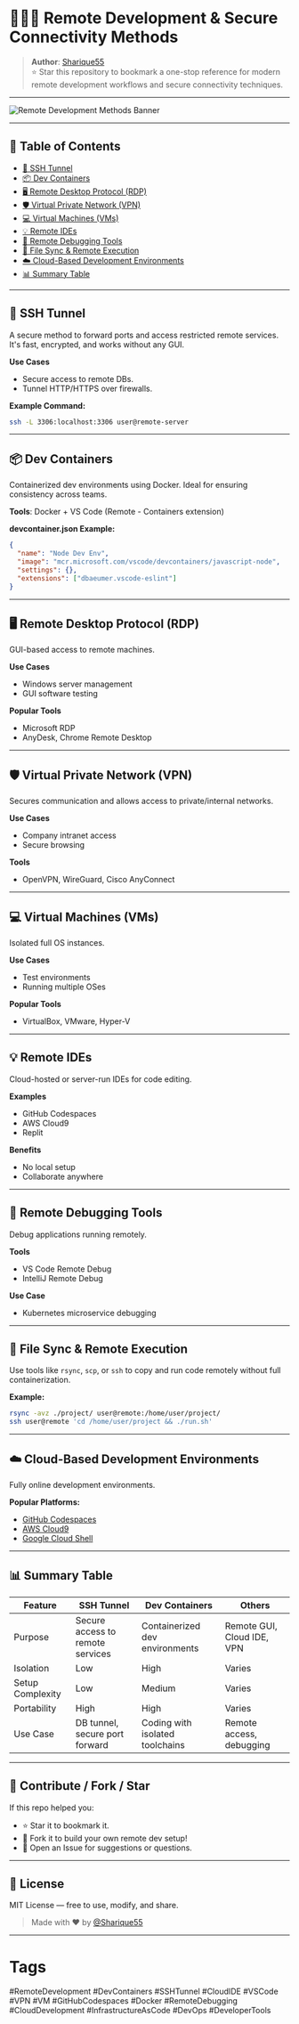 # 🔐🧑‍💻 Remote Development & Secure Connectivity Methods

> **Author**: [Sharique55](https://github.com/Sharique55)  
> ⭐ Star this repository to bookmark a one-stop reference for modern remote development workflows and secure connectivity techniques.

---

<!-- [![Remote Development Methods Banner](./remote-dev-methods-banner.png)](https://github.com/Sharique55/remote-dev-methods) -->
![Remote Development Methods Banner](./remote-dev-methods-banner.png)

---

## 📌 Table of Contents

- [🌉 SSH Tunnel](#-ssh-tunnel)
- [📦 Dev Containers](#-dev-containers)
- [🖥️ Remote Desktop Protocol (RDP)](#️-remote-desktop-protocol-rdp)
- [🛡️ Virtual Private Network (VPN)](#️-virtual-private-network-vpn)
- [💻 Virtual Machines (VMs)](#-virtual-machines-vms)
- [💡 Remote IDEs](#-remote-ides)
- [🐞 Remote Debugging Tools](#-remote-debugging-tools)
- [🔄 File Sync & Remote Execution](#-file-sync--remote-execution)
- [☁️ Cloud-Based Development Environments](#️-cloud-based-development-environments)
- [📊 Summary Table](#-summary-table)

---

## 🌉 SSH Tunnel

A secure method to forward ports and access restricted remote services. It's fast, encrypted, and works without any GUI.

**Use Cases**
- Secure access to remote DBs.
- Tunnel HTTP/HTTPS over firewalls.

**Example Command:**
```bash
ssh -L 3306:localhost:3306 user@remote-server
```

---

## 📦 Dev Containers

Containerized dev environments using Docker. Ideal for ensuring consistency across teams.

**Tools**: Docker + VS Code (Remote - Containers extension)

**devcontainer.json Example:**
```json
{
  "name": "Node Dev Env",
  "image": "mcr.microsoft.com/vscode/devcontainers/javascript-node",
  "settings": {},
  "extensions": ["dbaeumer.vscode-eslint"]
}
```

---

## 🖥️ Remote Desktop Protocol (RDP)

GUI-based access to remote machines.

**Use Cases**
- Windows server management
- GUI software testing

**Popular Tools**
- Microsoft RDP
- AnyDesk, Chrome Remote Desktop

---

## 🛡️ Virtual Private Network (VPN)

Secures communication and allows access to private/internal networks.

**Use Cases**
- Company intranet access
- Secure browsing

**Tools**
- OpenVPN, WireGuard, Cisco AnyConnect

---

## 💻 Virtual Machines (VMs)

Isolated full OS instances.

**Use Cases**
- Test environments
- Running multiple OSes

**Popular Tools**
- VirtualBox, VMware, Hyper-V

---

## 💡 Remote IDEs

Cloud-hosted or server-run IDEs for code editing.

**Examples**
- GitHub Codespaces
- AWS Cloud9
- Replit

**Benefits**
- No local setup
- Collaborate anywhere

---

## 🐞 Remote Debugging Tools

Debug applications running remotely.

**Tools**
- VS Code Remote Debug
- IntelliJ Remote Debug

**Use Case**
- Kubernetes microservice debugging

---

## 🔄 File Sync & Remote Execution

Use tools like `rsync`, `scp`, or `ssh` to copy and run code remotely without full containerization.

**Example:**
```bash
rsync -avz ./project/ user@remote:/home/user/project/
ssh user@remote 'cd /home/user/project && ./run.sh'
```

---

## ☁️ Cloud-Based Development Environments

Fully online development environments.

**Popular Platforms:**
- [GitHub Codespaces](https://github.com/features/codespaces)
- [AWS Cloud9](https://aws.amazon.com/cloud9/)
- [Google Cloud Shell](https://cloud.google.com/shell)

---

## 📊 Summary Table

| Feature               | SSH Tunnel                          | Dev Containers                      | Others                        |
|-----------------------|--------------------------------------|-------------------------------------|-------------------------------|
| Purpose               | Secure access to remote services     | Containerized dev environments      | Remote GUI, Cloud IDE, VPN    |
| Isolation             | Low                                  | High                                | Varies                        |
| Setup Complexity      | Low                                  | Medium                              | Varies                        |
| Portability           | High                                 | High                                | Varies                        |
| Use Case              | DB tunnel, secure port forward       | Coding with isolated toolchains     | Remote access, debugging      |

---

## 📎 Contribute / Fork / Star

If this repo helped you:
- ⭐ Star it to bookmark it.
- 🍴 Fork it to build your own remote dev setup!
- 💬 Open an Issue for suggestions or questions.

---

## 📢 License

MIT License — free to use, modify, and share.

> Made with ❤️ by [@Sharique55](https://github.com/Sharique55)

---
# Tags

#RemoteDevelopment #DevContainers #SSHTunnel #CloudIDE #VSCode #VPN #VM #GitHubCodespaces #Docker #RemoteDebugging #CloudDevelopment #InfrastructureAsCode #DevOps #DeveloperTools


